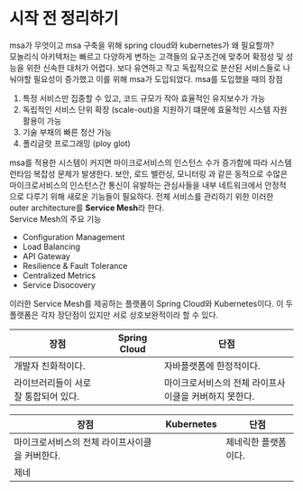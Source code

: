 # 시작 전 정리하기
msa가 무엇이고 msa 구축을 위해 spring cloud와 kubernetes가 왜 필요할까? <br>
모놀리식 아키텍처는 빠르고 다양하게 변하는 고객들의 요구조건에 맞추어 확정성 및 성능을 위한 신속한 대처가 어렵다. 보다 유연하고 작고 독립적으로 분산된 서비스들로 나눠야할 필요성이 증가했고 이를 위해 msa가 도입되었다. 
msa를 도입했을 때의 장점
1. 특정 서비스만 집중할 수 있고, 코드 규모가 작아 효율적인 유지보수가 가능
2. 독립적인 서비스 단위 확장 (scale-out)을 지원하기 떄문에 효울적인 시스템 자원 활용이 가능
3. 기술 부채의 빠른 청산 가능
4. 폴리글랏 프로그래밍 (ploy glot)

msa를 적용한 시스템이 커지면 마이크로서비스의 인스턴스 수가 증가함에 따라 시스템 런타임 복잡성 문제가 발생한다. 보안, 로드 밸런싱, 모니터링 과 같은 동적으로 수많은 마이크로서비스의 인스턴스간 통신이
유발하는 관심사들을 내부 네트워크에서 안정적으로 다루기 위해 새로운 기능들이 필요하다. 전체 서비스를 관리하기 위한 이러한 outer architecture를 <b>Service Mesh</b>라 한다. <br>
Service Mesh의 주요 기능
* Configuration Management
* Load Balancing
* API Gateway
* Resilience & Fault Tolerance
* Centralized Metrics
* Service Disocovery

이러한 Service Mesh를 제공하는 플랫폼이 Spring Cloud와 Kubernetes이다. 이 두 플랫폼은 각자 장단점이 있지만 서로 상호보완적이라 할 수 있다.

|장점|Spring Cloud|단점|
|------|---|---|
|개발자 친화적이다.||자바플랫폼에 한정적이다.|
|라이브러리들이 서로 잘 통합되어 있다.||마이크로서비스의 전체 라이프사이클을 커버하지 못한다.|

|장점|Kubernetes|단점|
|------|---|---|
|마이크로서비스의 전체 라이프사이클을 커버한다.||제네릭한 플랫폼이다.|
|제네|||
